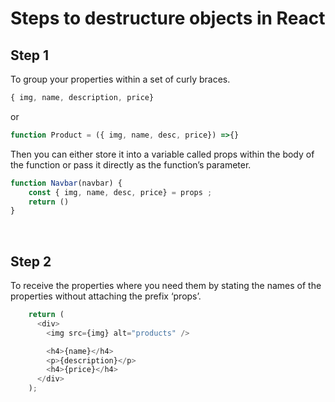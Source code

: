 # Steps to destructure objects in React

## Step 1

To group your properties within a set of curly braces.

```js
{ img, name, description, price} 
```

or

```js
function Product = ({ img, name, desc, price}) =>{}
```

Then you can either store it into a variable called props within the body of the function or pass it directly as the function’s parameter.

```js
function Navbar(navbar) {
    const { img, name, desc, price} = props ;
    return ()
}
```

&nbsp;

## Step 2

To receive the properties where you need them by stating the names of the properties without attaching the prefix ‘props’.

```js
    return (
      <div>
  		<img src={img} alt="products" />

        <h4>{name}</h4>
        <p>{description}</p>
        <h4>{price}</h4>
      </div>
    );


```

&nbsp;
&nbsp;
&nbsp;
&nbsp;
&nbsp;
&nbsp;
&nbsp;
&nbsp;
&nbsp;
&nbsp;
&nbsp;
&nbsp;
&nbsp;
&nbsp;
&nbsp;
&nbsp;
&nbsp;
&nbsp;
&nbsp;
&nbsp;
